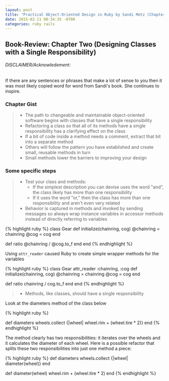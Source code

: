 ```yaml
---
layout: post
title: "Practical Object-Oriented Design in Ruby by Sandi Metz (Chapter Two)"
date: 2015-02-11 08:34:35 -0700
categories: ruby rails
---
```


## Book-Review: Chapter Two (Designing Classes with a Single Responsibility)

###### DISCLAIMER/Acknowledement:

If there are any sentences or phrases that make a lot of sense to you then it was
most likely copied word for word from Sandi's book. She continues to inspire.


### Chapter Gist

>  - The path to changeable and maintainable object-oriented software begins with classes
that have a single responsibility
>  - Refactoring a class so that all of its methods have a single responsibility has a clarifying
effect on the class
>  - If a bit of code inside a method needs a comment, extract that bit into a separate
method
>  - Others will follow the pattern you have established and create small, reusable
methods in turn
>  - Small methods lower the barriers to improving your design

### Some specific steps

>  - Test your class and methods:
>    - If the simplest description you can devise uses the word "and", the class
likely has more than one responsibility
>    - If it uses the word "or," then the class has more than one responsibility and
      aren't even very related
>  - Behavior is captured in methods and invoked by sending messages so always wrap
instance variables in accessor methods instead of directly referring to variables

{% highlight ruby %}
class Gear
  def initialize(chainring, cog)
    @chainring = chainring
    @cog       = cog
  end

  def ratio
    @chainring / @cog.to_f
  end
end
{% endhighlight %}

Using `attr_reader` caused Ruby to create simple wrapper methods
for the variables

{% highlight ruby %}
class Gear
  attr_reader :chainring, :cog
  def initialize(chainring, cog)
    @chainring = chainring
    @cog       = cog
  end

  def ratio
    chainring / cog.to_f
  end
end
{% endhighlight %}
>  - Methods, like classes, should have a single responsibility

Look at the diameters method of the class below

{% highlight ruby %}

def diameters
  wheels.collect {|wheel| wheel.rim + (wheel.tire * 2)}
end
{% endhighlight %}

The method clearly has two responsibilities: it iterates over the wheels and it calculates the diameter of each wheel.
Here is a possible refactor that splits these two responsibilities into just one method a piece:

{% highlight ruby %}
def diameters
  wheels.collect {|wheel| diameter(wheel)}
end

def diameter(wheel)
  wheel.rim + (wheel.tire * 2)
end
{% endhighlight %}
